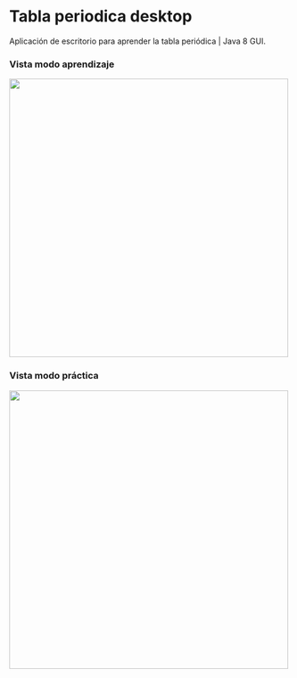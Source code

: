 # Tabla periodica desktop
Aplicación de escritorio para aprender la tabla periódica | Java 8 GUI.

### Vista modo aprendizaje
<img src="https://i.postimg.cc/nV0WYF1g/modo-aprendizaje.jpg" width="500"/>
                                                                     
### Vista modo práctica
<img src="https://i.postimg.cc/nV0WYF1g/modo-aprendizaje.jpg" width="500"/>
